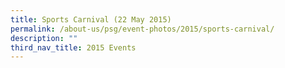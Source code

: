 ```yaml
---
title: Sports Carnival (22 May 2015)
permalink: /about-us/psg/event-photos/2015/sports-carnival/
description: ""
third_nav_title: 2015 Events
---
```

